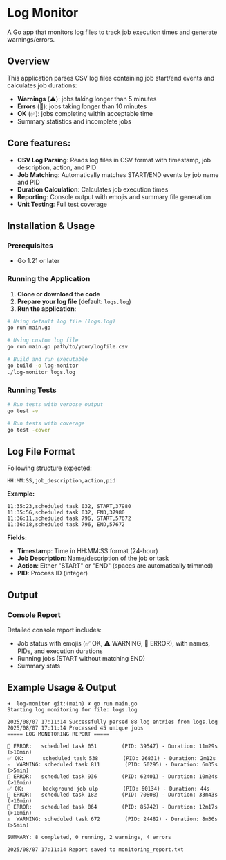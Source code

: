 # Log Monitor

A Go app that monitors log files to track job execution times and generate warnings/errors.

## Overview

This application parses CSV log files containing job start/end events and calculates job durations:
- **Warnings** (⚠️): jobs taking longer than 5 minutes
- **Errors** (🚨): jobs taking longer than 10 minutes
- **OK** (✅): jobs completing within acceptable time
- Summary statistics and incomplete jobs

## Core features:
- **CSV Log Parsing**: Reads log files in CSV format with timestamp, job description, action, and PID
- **Job Matching**: Automatically matches START/END events by job name and PID
- **Duration Calculation**: Calculates job execution times
- **Reporting**: Console output with emojis and summary file generation
- **Unit Testing**: Full test coverage 

## Installation & Usage

### Prerequisites
- Go 1.21 or later

### Running the Application

1. **Clone or download the code**
2. **Prepare your log file** (default: `logs.log`)
3. **Run the application**:

```bash
# Using default log file (logs.log)
go run main.go

# Using custom log file
go run main.go path/to/your/logfile.csv

# Build and run executable
go build -o log-monitor
./log-monitor logs.log
```

### Running Tests

```bash
# Run tests with verbose output
go test -v

# Run tests with coverage
go test -cover
```

## Log File Format

Following structure expected:

```
HH:MM:SS,job_description,action,pid
```

**Example:**
```csv
11:35:23,scheduled task 032, START,37980
11:35:56,scheduled task 032, END,37980
11:36:11,scheduled task 796, START,57672
11:36:18,scheduled task 796, END,57672
```

**Fields:**
- **Timestamp**: Time in HH:MM:SS format (24-hour)
- **Job Description**: Name/description of the job or task
- **Action**: Either "START" or "END" (spaces are automatically trimmed)
- **PID**: Process ID (integer)

## Output

### Console Report
Detailed console report includes:
- Job status with emojis (✅ OK, ⚠️ WARNING, 🚨 ERROR), with names, PIDs, and execution durations
- Running jobs (START without matching END)
- Summary stats

## Example Usage & Output
```
➜  log-monitor git:(main) ✗ go run main.go
Starting log monitoring for file: logs.log

2025/08/07 17:11:14 Successfully parsed 88 log entries from logs.log
2025/08/07 17:11:14 Processed 45 unique jobs
===== LOG MONITORING REPORT =====

🚨 ERROR:   scheduled task 051        (PID: 39547) - Duration: 11m29s (>10min)
✅ OK:      scheduled task 538        (PID: 26831) - Duration: 2m12s
⚠️  WARNING: scheduled task 811        (PID: 50295) - Duration: 6m35s (>5min)
🚨 ERROR:   scheduled task 936        (PID: 62401) - Duration: 10m24s (>10min)
✅ OK:      background job ulp        (PID: 60134) - Duration: 44s
🚨 ERROR:   scheduled task 182        (PID: 70808) - Duration: 33m43s (>10min)
🚨 ERROR:   scheduled task 064        (PID: 85742) - Duration: 12m17s (>10min)
⚠️  WARNING: scheduled task 672        (PID: 24482) - Duration: 8m36s (>5min)

SUMMARY: 8 completed, 0 running, 2 warnings, 4 errors

2025/08/07 17:11:14 Report saved to monitoring_report.txt
```

